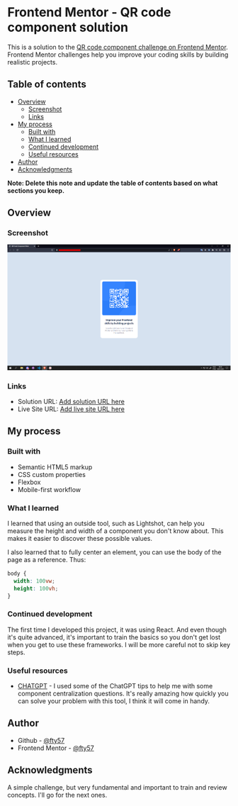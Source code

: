 # Frontend Mentor - QR code component solution

This is a solution to the [QR code component challenge on Frontend Mentor](https://www.frontendmentor.io/challenges/qr-code-component-iux_sIO_H). Frontend Mentor challenges help you improve your coding skills by building realistic projects.

## Table of contents

- [Overview](#overview)
  - [Screenshot](#screenshot)
  - [Links](#links)
- [My process](#my-process)
  - [Built with](#built-with)
  - [What I learned](#what-i-learned)
  - [Continued development](#continued-development)
  - [Useful resources](#useful-resources)
- [Author](#author)
- [Acknowledgments](#acknowledgments)

**Note: Delete this note and update the table of contents based on what sections you keep.**

## Overview

### Screenshot

![Minha tela](./screenshot/Screenshot_1.png)

### Links

- Solution URL: [Add solution URL here](https://your-solution-url.com)
- Live Site URL: [Add live site URL here](https://your-live-site-url.com)

## My process

### Built with

- Semantic HTML5 markup
- CSS custom properties
- Flexbox
- Mobile-first workflow

### What I learned

I learned that using an outside tool, such as Lightshot, can help you measure the height and width of a component you don't know about. This makes it easier to discover these possible values.

I also learned that to fully center an element, you can use the body of the page as a reference. Thus:

```css
body {
  width: 100vw;
  height: 100vh;
}
```

### Continued development

The first time I developed this project, it was using React. And even though it's quite advanced, it's important to train the basics so you don't get lost when you get to use these frameworks. I will be more careful not to skip key steps.

### Useful resources

- [CHATGPT](https://chat.openai.com/) - I used some of the ChatGPT tips to help me with some component centralization questions. It's really amazing how quickly you can solve your problem with this tool, I think it will come in handy.

## Author

- Github - [@fty57](https://github.com/fty57)
- Frontend Mentor - [@fty57](https://www.frontendmentor.io/profile/fty57)

## Acknowledgments

A simple challenge, but very fundamental and important to train and review concepts. I'll go for the next ones.

